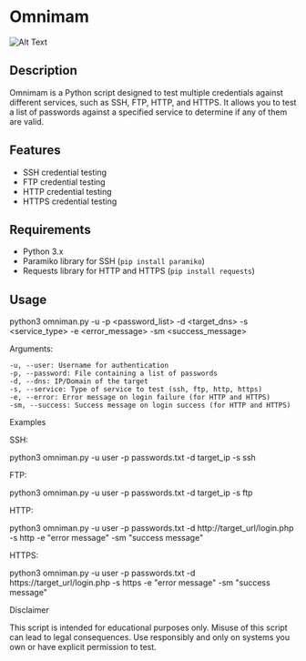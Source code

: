 # Omnimam
![Alt Text]([URL_da_Imagem](https://ih1.redbubble.net/image.2356305006.8784/flat,750x,075,f-pad,750x1000,f8f8f8.jpg))

## Description

Omnimam is a Python script designed to test multiple credentials against different services, such as SSH, FTP, HTTP, and HTTPS. It allows you to test a list of passwords against a specified service to determine if any of them are valid.

## Features

- SSH credential testing
- FTP credential testing
- HTTP credential testing
- HTTPS credential testing

## Requirements

- Python 3.x
- Paramiko library for SSH (`pip install paramiko`)
- Requests library for HTTP and HTTPS (`pip install requests`)

## Usage

python3 omniman.py -u <username> -p <password_list> -d <target_dns> -s <service_type> -e <error_message> -sm <success_message>

Arguments:

    -u, --user: Username for authentication
    -p, --password: File containing a list of passwords
    -d, --dns: IP/Domain of the target
    -s, --service: Type of service to test (ssh, ftp, http, https)
    -e, --error: Error message on login failure (for HTTP and HTTPS)
    -sm, --success: Success message on login success (for HTTP and HTTPS)


Examples

SSH:

python3 omniman.py -u user -p passwords.txt -d target_ip -s ssh

FTP:

python3 omniman.py -u user -p passwords.txt -d target_ip -s ftp

HTTP:

python3 omniman.py -u user -p passwords.txt -d http://target_url/login.php -s http -e "error message" -sm "success message"

HTTPS:

python3 omniman.py -u user -p passwords.txt -d https://target_url/login.php -s https -e "error message" -sm "success message"

Disclaimer

This script is intended for educational purposes only. Misuse of this script can lead to legal consequences. Use responsibly and only on systems you own or have explicit permission to test.

